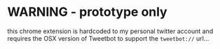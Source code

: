 # WARNING - prototype only

this chrome extension is hardcoded to my personal twitter account and requires the OSX version of Tweetbot to support the `tweetbot://` url...



